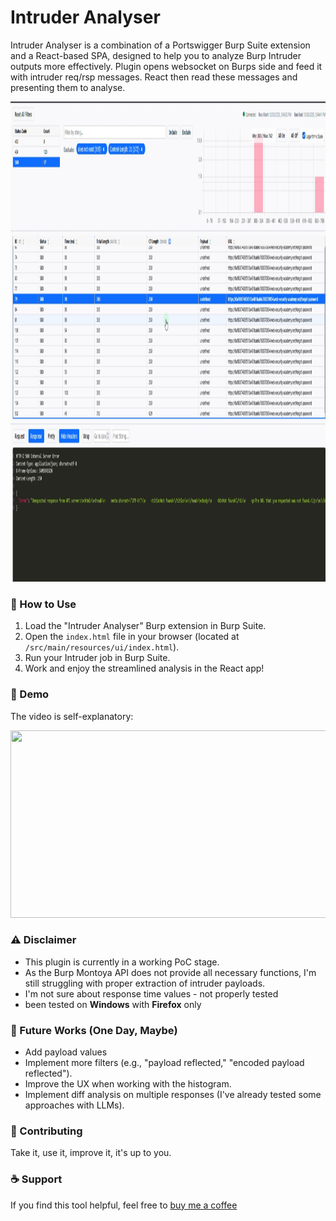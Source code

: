 # Intruder Analyser

Intruder Analyser is a combination of a Portswigger Burp Suite extension and a React-based SPA, designed to help you to analyze Burp Intruder outputs more effectively. Plugin opens websocket on Burps side and feed it with intruder req/rsp messages. React then read these messages and presenting them to analyse.  

<img src="https://github.com/MaCrek22/Intruder-Analyser/blob/main/screenshot.png" width="1024" height="768"/>


### 🚀 How to Use

1.  Load the "Intruder Analyser" Burp extension in Burp Suite.
2.  Open the `index.html` file in your browser (located at `/src/main/resources/ui/index.html`).
3.  Run your Intruder job in Burp Suite.
4.  Work and enjoy the streamlined analysis in the React app!


### 🎥 Demo

The video is self-explanatory:

[<img src="https://img.youtube.com/vi/bdMoQGFuLrc/hqdefault.jpg" width="600" height="300"/>](https://www.youtube.com/embed/bdMoQGFuLrc)


### ⚠️ Disclaimer

* This plugin is currently in a working PoC stage.
* As the Burp Montoya API does not provide all necessary functions, I'm still struggling with proper extraction of intruder payloads.
* I'm not sure about response time values - not properly tested
* been tested on **Windows** with **Firefox** only


### 📅 Future Works (One Day, Maybe)

* Add payload values
* Implement more filters (e.g., "payload reflected," "encoded payload reflected").
* Improve the UX when working with the histogram.
* Implement diff analysis on multiple responses (I've already tested some approaches with LLMs).


### 🤝 Contributing

Take it, use it, improve it, it's up to you.


### ☕ Support

If you find this tool helpful, feel free to [buy me a coffee](https://coindrop.to/macrek)



